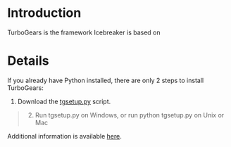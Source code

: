# Introduction #

TurboGears is the framework Icebreaker is based on


# Details #

If you already have Python installed, there are only 2 steps to install TurboGears:

  1. Download the [tgsetup.py](http://www.turbogears.org/download/tgsetup.py) script.
> 2. Run tgsetup.py on Windows, or run python tgsetup.py on Unix or Mac


Additional information is available [here](http://www.turbogears.org/download/).